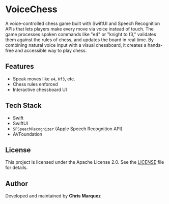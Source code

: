 # VoiceChess

A voice-controlled chess game built with SwiftUI and Speech Recognition APIs that lets players make every move via voice instead of touch. The game processes spoken commands like "e4" or "knight to f3," validates them against the rules of chess, and updates the board in real time. By combining natural voice input with a visual chessboard, it creates a hands-free and accessible way to play chess.

## Features
- Speak moves like `e4`, `Kf3`, etc.
- Chess rules enforced
- Interactive chessboard UI

## Tech Stack
- Swift
- SwiftUI
- `SFSpeechRecognizer` (Apple Speech Recognition API)
- AVFoundation

## License
This project is licensed under the Apache License 2.0. See the [LICENSE](LICENSE) file for details.

## Author
Developed and maintained by **Chris Marquez**
